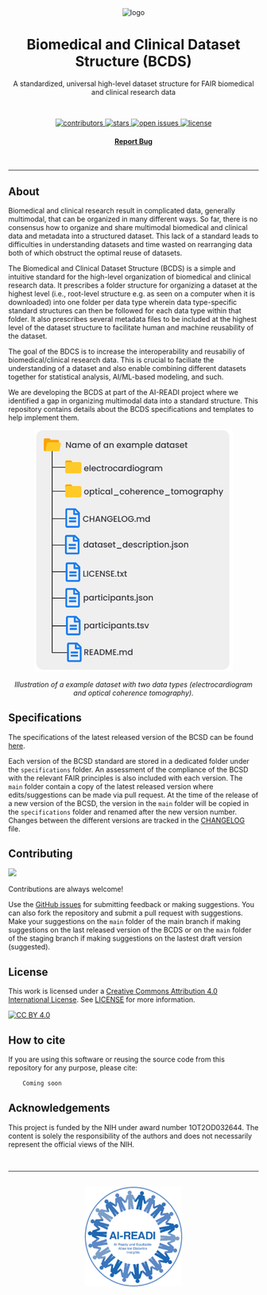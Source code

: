 <div align="center">

<img src="https://freesvg.org/img/1653682897science-svgrepo-com.png" alt="logo" width="200" height="auto" />

<br />

<h1> Biomedical and Clinical Dataset Structure (BCDS) </h1>

<p>
A standardized, universal high-level dataset structure for FAIR biomedical and clinical research data
</p>

<br />

<p>
  <a href="https://github.com/AI-READI/template/graphs/contributors">
    <img src="https://img.shields.io/github/contributors/AI-READI/high-level-dataset-structure.svg?style=flat-square" alt="contributors" />
  </a>
  <a href="https://github.com/AI-READI/template/stargazers">
    <img src="https://img.shields.io/github/stars/AI-READI/high-level-dataset-structure.svg?style=flat-square" alt="stars" />
  </a>
  <a href="https://github.com/AI-READI/template/issues/">
    <img src="https://img.shields.io/github/issues/AI-READI/high-level-dataset-structure.svg?style=flat-square" alt="open issues" />
  </a>
  <a href="https://github.com/AI-READI/template/blob/main/LICENSE">
    <img src="https://img.shields.io/badge/License-CC%20BY%204.0-lightgrey.svg" alt="license" />
  </a>
  
  <!---
  <a href="https://doi.org/10.5281/zenodo.6407300">
    <img src="https://zenodo.org/badge/DOI/10.5281/zenodo.6407300.svg" alt="doi" />
  </a>
  -->

</p>
   
<h4>
    <a href="https://github.com/AI-READI/template/issues/">Report Bug</a>
  </h4>
</div>

<br />

---

## About
Biomedical and clinical research result in complicated data, generally multimodal, that can be organized in many different ways. So far, there is no consensus how to organize and share multimodal biomedical and clinical data and metadata into a structured dataset. This lack of a standard leads to difficulties in understanding datasets and time wasted on rearranging data both of which obstruct the optimal reuse of datasets.

The Biomedical and Clinical Dataset Structure (BCDS) is a simple and intuitive standard for the high-level organization of biomedical and clinical research data. It prescribes a folder structure for organizing a dataset at the highest level (i.e., root-level structure e.g. as seen on a computer when it is downloaded) into one folder per data type wherein data type-specific standard structures can then be followed for each data type within that folder. It also prescribes several metadata files to be included at the highest level of the dataset structure to facilitate human and machine reusability of the dataset. 

The goal of the BDCS is to increase the interoperability and reusabiliy of biomedical/clinical research data. This is crucial to faciliate the understanding of a dataset and also enable combining different datasets together for statistical analysis, AI/ML-based modeling, and such.

We are developing the BCDS at part of the AI-READI project where we identified a gap in organizing multimodal data into a standard structure. This repository contains details about the BCDS specifications and templates to help implement them.

<div align="center">
    <img src="main/v1.0.0/BCDS_example.png" alt="BCDS example" width="400" height="auto" />
    <p><i> Illustration of a example dataset with two data types (electrocardiogram and optical coherence tomography). </i></p>
</div>

## Specifications

The specifications of the latest released version of the BCSD can be found [here](specifications). 

Each version of the BCSD standard are stored in a dedicated folder under the `specifications` folder. An assessment of the compliance of the BCSD with the relevant FAIR principles is also included with each version. The `main` folder contain a copy of the latest released version where edits/suggestions can be made via pull request. At the time of the release of a new version of the BCSD, the version in the `main` folder will be copied in the `specifications` folder and renamed after the new version number. Changes between the different versions are tracked in the [CHANGELOG](CHANGELOG.md) file. 

## Contributing

<a href="https://github.com/AI-READI/template/graphs/contributors">
  <img src="https://contrib.rocks/image?repo=AI-READI/high-level-dataset-structure" />
</a>

Contributions are always welcome!

Use the [GitHub issues](https://github.com/AI-READI/high-level-dataset-structure/issues) for submitting feedback or making suggestions. You can also fork the repository and submit a pull request with suggestions. Make your suggestions on the `main` folder of the main branch if making suggestions on the last released version of the BCDS or on the `main` folder of the staging branch if making suggestions on the lastest draft version (suggested).

## License

This work is licensed under a
[Creative Commons Attribution 4.0 International License][cc-by]. See [LICENSE](LICENSE) for more information.

[cc-by]: http://creativecommons.org/licenses/by/4.0/
[cc-by-image]: https://i.creativecommons.org/l/by/4.0/88x31.png
[![CC BY 4.0][cc-by-image]][cc-by]


## How to cite

If you are using this software or reusing the source code from this repository for any purpose, please cite:

```bash
    Coming soon
```

## Acknowledgements

This project is funded by the NIH under award number 1OT2OD032644. The content is solely the responsibility of the authors and does not necessarily represent the official views of the NIH.

<br />

---

<br />

<div align="center">

<a href="https://aireadi.org">
  <img src="https://github.com/AI-READI/AI-READI-logo/raw/main/logo/png/option2.png" height="200" />
</a>

</div>
